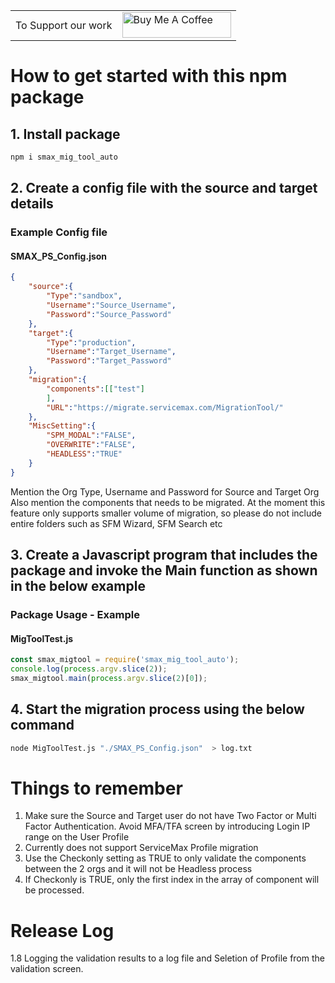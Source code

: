 <centre>
<table border='0px'>
    <tr>
        <td>To Support our work</td>
        <td><a href="https://www.buymeacoffee.com/Lifeonauto" target="_blank"><img src="https://cdn.buymeacoffee.com/buttons/default-orange.png" alt="Buy Me A Coffee" height="41" width="174"></a></td>
    </tr>
</table>
</centre>


# How to get started with this npm package
## 1. Install package 
```bash
npm i smax_mig_tool_auto
```
## 2. Create a config file with the source and target details
### Example Config file
#### SMAX_PS_Config.json
```json
{
    "source":{
        "Type":"sandbox",
        "Username":"Source_Username",
        "Password":"Source_Password"
    },
    "target":{
        "Type":"production",
        "Username":"Target_Username",
        "Password":"Target_Password"
    },
    "migration":{
        "components":[["test"]                        
        ],
        "URL":"https://migrate.servicemax.com/MigrationTool/"
    },
    "MiscSetting":{
        "SPM_MODAL":"FALSE",
        "OVERWRITE":"FALSE",
        "HEADLESS":"TRUE"
    }
}
```
Mention the Org Type, Username and Password for Source and Target Org
Also mention the components that needs to be migrated. 
At the moment this feature only supports smaller volume of migration, so please do not include entire folders such as SFM Wizard, SFM Search etc
## 3. Create a Javascript program that includes the package and invoke the Main function as shown in the below example

### Package Usage - Example 
#### MigToolTest.js
```js
const smax_migtool = require('smax_mig_tool_auto');
console.log(process.argv.slice(2));
smax_migtool.main(process.argv.slice(2)[0]);
```
## 4. Start the migration process using the below command
```bash
node MigToolTest.js "./SMAX_PS_Config.json"  > log.txt
```

# Things to remember
1. Make sure the Source and Target user do not have Two Factor or Multi Factor Authentication. Avoid MFA/TFA screen by introducing Login IP range on the User Profile
2. Currently does not support ServiceMax Profile migration
3. Use the Checkonly setting as TRUE to only validate the components between the 2 orgs and it will not be Headless process
4. If Checkonly is TRUE, only the first index in the array of component will be processed.



# Release Log
1.8 Logging the validation results to a log file and Seletion of Profile from the validation screen.
